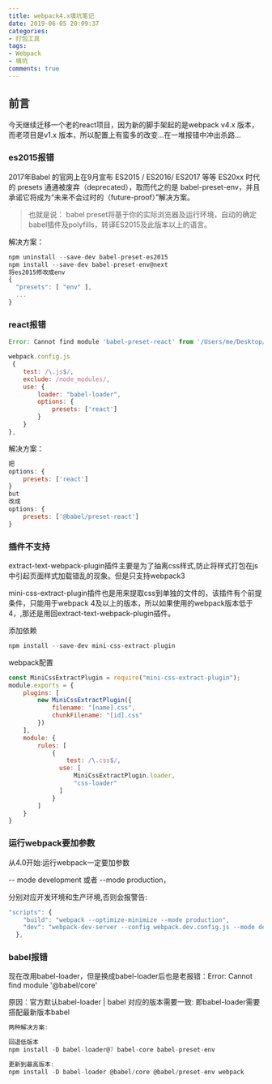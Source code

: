 ```yaml
---
title: webpack4.x填坑笔记
date: 2019-06-05 20:09:37
categories:
- 打包工具
tags:
- Webpack
- 填坑
comments: true
---
```


## 前言
今天继续迁移一个老的react项目，因为新的脚手架起的是webpack v4.x 版本，而老项目是v1.x 版本，所以配置上有蛮多的改变...在一堆报错中冲出杀路...

<!-- more -->

### es2015报错

2017年Babel 的官网上在9月宣布 ES2015 / ES2016/ ES2017 等等 ES20xx 时代的 presets 通通被废弃（deprecated），取而代之的是 babel-preset-env，并且承诺它将成为“未来不会过时的（future-proof）”解决方案。

> 也就是说： babel preset将基于你的实际浏览器及运行环境，自动的确定babel插件及polyfills，转译ES2015及此版本以上的语言。    

解决方案：

```javascript
npm uninstall --save-dev babel-preset-es2015
npm install --save-dev babel-preset-env@next
将es2015修改成env
{
  "presets": [ "env" ],
  ...
}
```

### react报错

```javascript
Error: Cannot find module 'babel-preset-react' from '/Users/me/Desktop/reflask' - If you want to resolve "react", use "module:react" - Did you mean "@babel/react"? at Function.module.exports [as sync]
```


```javascript
webpack.config.js
 {
    test: /\.js$/,
    exclude: /node_modules/,
    use: {
        loader: "babel-loader",
        options: {
            presets: ['react']
        }
    }
},
```


解决方案：

```javascript
把
options: {
    presets: ['react']
}
but
改成
options: {
    presets: ['@babel/preset-react']
}
```

### 插件不支持
extract-text-webpack-plugin插件主要是为了抽离css样式,防止将样式打包在js中引起页面样式加载错乱的现象。但是只支持webpack3

mini-css-extract-plugin插件也是用来提取css到单独的文件的，该插件有个前提条件，只能用于webpack 4及以上的版本，所以如果使用的webpack版本低于4，,那还是用回extract-text-webpack-plugin插件。

添加依赖

```javascript
npm install --save-dev mini-css-extract-plugin
```


webpack配置

```javascript
const MiniCssExtractPlugin = require("mini-css-extract-plugin");
module.exports = {
    plugins: [
        new MiniCssExtractPlugin({
            filename: "[name].css",
            chunkFilename: "[id].css"
        })
    ],
    module: {
        rules: [
            {
                test: /\.css$/,
              use: [
                  MiniCssExtractPlugin.loader,
                  "css-loader"
              ]
            }
        ]
    }
}
```

### 运行webpack要加参数
从4.0开始:运行webpack一定要加参数

-- mode development 或者 --mode production，

分别对应开发环境和生产环境,否则会报警告:


```javascript
"scripts": {
    "build": "webpack --optimize-minimize --mode production",
    "dev": "webpack-dev-server --config webpack.dev.config.js --mode development"
  },
```

### babel报错
现在改用babel-loader，但是换成babel-loader后也是老报错：Error: Cannot find module '@babel/core'

原因：官方默认babel-loader | babel 对应的版本需要一致: 即babel-loader需要搭配最新版本babel


```javascript
两种解决方案:

回退低版本
npm install -D babel-loader@7 babel-core babel-preset-env

更新到最高版本:
npm install -D babel-loader @babel/core @babel/preset-env webpack
```